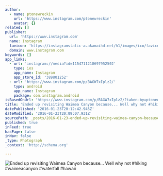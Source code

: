 ```yaml
---
author:
  - name: ptonewreckin
    url: 'https://www.instagram.com/ptonewreckin'
    avatar: {}
related: []
publisher:
  url: 'https://www.instagram.com'
  name: Instagram
  favicon: 'https://instagramstatic-a.akamaihd.net/h1/images/ico/favicon.ico/7cdab0872b15.ico'
  domain: www.instagram.com
keywords: []
app_links:
  - url: 'instagram://media?id=1154711218697952502'
    type: ios
    app_name: Instagram
    app_store_id: '389801252'
  - url: 'https://www.instagram.com/p/BAGW7xIplz2/'
    type: android
    app_name: Instagram
    package: com.instagram.android
isBasedOnUrl: 'https://www.instagram.com/p/BAGW7xIplz2/?taken-by=ptonewreckin'
title: 'Ended up revisiting Waimea Canyon because... Well why not #hiking #waimeacanyon #waterfall #hawaii'
datePublished: '2016-01-23T20:12:42.945Z'
dateModified: '2016-01-23T20:09:07.931Z'
sourcePath: _posts/2016-01-23-ended-up-revisiting-waimea-canyon-because-well-why-not-h.md
published: true
inFeed: true
hasPage: false
inNav: false
_type: Photograph
_context: 'http://schema.org'

---
```

![Ended up revisiting Waimea Canyon because&period;&period;&period; Well why not &num;hiking &num;waimeacanyon &num;waterfall &num;hawaii](https://scontent.cdninstagram.com/hphotos-xpf1/t51.2885-15/s640x640/sh0.08/e35/10296579_709298785872626_75230126_n.jpg)